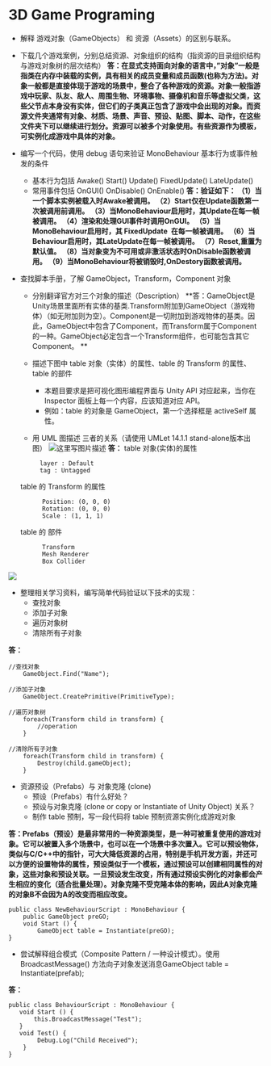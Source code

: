 # 3D Game Programing

-  解释 游戏对象（GameObjects） 和 资源（Assets）的区别与联系。
- 下载几个游戏案例，分别总结资源、对象组织的结构（指资源的目录组织结构与游戏对象树的层次结构）
**答：在显式支持面向对象的语言中，”对象”一般是指类在内存中装载的实例，具有相关的成员变量和成员函数(也称为方法)。对象一般都是直接体现于游戏的场景中，整合了各种游戏的资源。对象一般指游戏中玩家、队友、敌人、周围生物、环境事物、摄像机和音乐等虚拟父类，这些父节点本身没有实体，但它们的子类真正包含了游戏中会出现的对象。而资源文件夹通常有对象、材质、场景、声音、预设、贴图、脚本、动作，在这些文件夹下可以继续进行划分。资源可以被多个对象使用。有些资源作为模板，可实例化成游戏中具体的对象。**
-  编写一个代码，使用 debug 语句来验证 MonoBehaviour 基本行为或事件触发的条件

	- 基本行为包括 Awake() Start() Update() FixedUpdate() LateUpdate()
	- 常用事件包括 OnGUI() OnDisable() OnEnable()
 **答：验证如下： 
（1）当一个脚本实例被载入时Awake被调用。
（2）Start仅在Update函数第一次被调用前调用。 
（3）当MonoBehaviour启用时，其Update在每一帧被调用。
（4）渲染和处理GUI事件时调用OnGUI。 
（5）当MonoBehaviour启用时，其 FixedUpdate 在每一帧被调用。
（6）当Behaviour启用时，其LateUpdate在每一帧被调用。 
（7）Reset,重置为默认值。 
（8）当对象变为不可用或非激活状态时OnDisable函数被调用。
（9）当MonoBehaviour将被销毁时,OnDestory函数被调用。**

- 查找脚本手册，了解 GameObject，Transform，Component 对象

	- 分别翻译官方对三个对象的描述（Description）
**答：GameObject是Unity场景里面所有实体的基类.Transform附加到GameObject（游戏物体）（如无附加则为空）。Component是一切附加到游戏物体的基类。因此，GameObject中包含了Component，而Transform属于Component的一种。GameObject必定包含一个Transform组件，也可能包含其它Component。 **
	- 描述下图中 table 对象（实体）的属性、table 的 Transform 的属性、 table 的部件
		- 本题目要求是把可视化图形编程界面与 Unity API 对应起来，当你在 Inspector 面板上每一个内容，应该知道对应 API。
		- 例如：table 的对象是 GameObject，第一个选择框是 activeSelf 属性。
	- 用 UML 图描述 三者的关系（请使用 UMLet 14.1.1 stand-alone版本出图）
![这里写图片描述](https://img-blog.csdn.net/20180326171217820?watermark/2/text/aHR0cHM6Ly9ibG9nLmNzZG4ubmV0L2phbmtpbmdtZWFuaW5n/font/5a6L5L2T/fontsize/400/fill/I0JBQkFCMA==/dissolve/70)
**答：**
table 对象(实体)的属性

			layer : Default
			tag : Untagged
	table 的 Transform 的属性

			Position: (0, 0, 0)
			Rotation: (0, 0, 0)
			Scale : (1, 1, 1)
	table 的 部件

			Transform
			Mesh Renderer
			Box Collider
			
![](https://img-blog.csdn.net/20180326165256398watermark/2/text/aHR0cHM6Ly9ibG9nLmNzZG4ubmV0L2phbmtpbmdtZWFuaW5n/font/5a6L5L2T/fontsize/400/fill/I0JBQkFCMA==/dissolve/70)
- 整理相关学习资料，编写简单代码验证以下技术的实现：
	- 查找对象
	- 添加子对象
	- 遍历对象树
	- 清除所有子对象

**答：**

```
//查找对象
	GameObject.Find("Name");

//添加子对象
	GameObject.CreatePrimitive(PrimitiveType);

//遍历对象树
	foreach(Transform child in transform) {
		//operation
	}

//清除所有子对象
	foreach(Transform child in transform) {
		Destroy(child.gameObject);
	}
```

- 资源预设（Prefabs）与 对象克隆 (clone)
	- 预设（Prefabs）有什么好处？
	- 预设与对象克隆 (clone or copy or Instantiate of Unity Object) 关系？
	- 制作 table 预制，写一段代码将 table 预制资源实例化成游戏对象
  
**答：Prefabs（预设）是最非常用的一种资源类型，是一种可被重复使用的游戏对象。它可以被置入多个场景中，也可以在一个场景中多次置入。它可以预设物体，类似与C/C++中的指针，可大大降低资源的占用，特别是手机开发方面，并还可以方便的设置物体的属性，预设类似于一个模板，通过预设可以创建相同属性的对象，这些对象和预设关联。一旦预设发生改变，所有通过预设实例化的对象都会产生相应的变化（适合批量处理）。对象克隆不受克隆本体的影响，因此A对象克隆的对象B不会因为A的改变而相应改变。**

```
public class NewBehaviourScript : MonoBehaviour {
    public GameObject preGO;
    void Start () {
        GameObject table = Instantiate(preGO);
}
```

- 尝试解释组合模式（Composite Pattern / 一种设计模式）。使用 BroadcastMessage() 方法向子对象发送消息GameObject table = Instantiate(prefab);

**答：**

```
public class BehaviourScript : MonoBehaviour {
   void Start () {
       this.BroadcastMessage("Test");
   }
   void Test() {
        Debug.Log("Child Received");
    }
}
```
